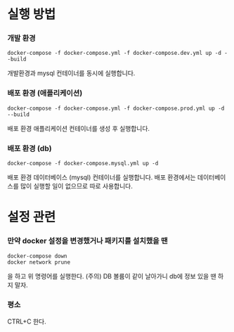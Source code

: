 # 실행 방법

### 개발 환경

```
docker-compose -f docker-compose.yml -f docker-compose.dev.yml up -d --build
```

개발환경과 mysql 컨테이너를 동시에 실행합니다.

### 배포 환경 (애플리케이션)

```
docker-compose -f docker-compose.yml -f docker-compose.prod.yml up -d --build
```

배포 환경 애플리케이션 컨테이너를 생성 후 실행합니다.

### 배포 환경 (db)

```
docker-compose -f docker-compose.mysql.yml up -d
```

배포 환경 데이터베이스 (mysql) 컨테이너를 실행합니다.
배포 환경에서는 데이터베이스를 많이 실행할 일이 없으므로 따로 사용합니다.

# 설정 관련

### 만약 docker 설정을 변경했거나 패키지를 설치했을 땐

```
docker-compose down
docker network prune
```

을 하고 위 명령어를 실행한다.
(주의) DB 볼륨이 같이 날아가니 db에 정보 있을 땐 하지 말자.

### 평소

CTRL+C 한다.

